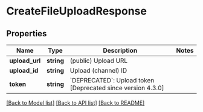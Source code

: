 # CreateFileUploadResponse

## Properties
Name | Type | Description | Notes
------------ | ------------- | ------------- | -------------
**upload_url** | **string** | (public) Upload URL | 
**upload_id** | **string** | Upload (channel) ID | 
**token** | **string** | &#x60;DEPRECATED&#x60;: Upload token  [Deprecated since version 4.3.0] | 

[[Back to Model list]](../README.md#documentation-for-models) [[Back to API list]](../README.md#documentation-for-api-endpoints) [[Back to README]](../README.md)


